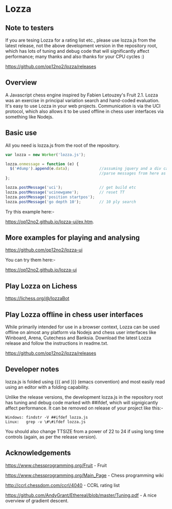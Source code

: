 # Lozza

## Note to testers

If you are tesing Lozza for a rating list etc., please use lozza.js from the latest release, not the above development version in the repository root, which has lots of tuning and debug code that will significantly affect performance; many thanks and also thanks for your CPU cycles :)

https://github.com/op12no2/lozza/releases

## Overview

A Javascript chess engine inspired by Fabien Letouzey's Fruit 2.1. Lozza was an exercise in principal variation search and hand-coded evaluation. It's easy to use Lozza in your web projects. Communication is via the UCI protocol, which also allows it to be used offline in chess user interfaces via something like Nodejs.

## Basic use

All you need is lozza.js from the root of the repository.

```Javascript
var lozza = new Worker('lozza.js');

lozza.onmessage = function (e) {
  $('#dump').append(e.data);             //assuming jquery and a div called #dump
                                         //parse messages from here as required
};

lozza.postMessage('uci');                // get build etc
lozza.postMessage('ucinewgame');         // reset TT
lozza.postMessage('position startpos');
lozza.postMessage('go depth 10');        // 10 ply search
```

Try this example here:-

https://op12no2.github.io/lozza-ui/ex.htm.

## More examples for playing and analysing

https://github.com/op12no2/lozza-ui

You can try them here:-

https://op12no2.github.io/lozza-ui

## Play Lozza on Lichess

https://lichess.org/@/lozzaBot

## Play Lozza offline in chess user interfaces

While primarily intended for use in a browser context, Lozza can be used offline on almost any platform via Nodejs and chess user interfaces like Winboard, Arena, Cutechess and Banksia. Download the latest Lozza release and follow the instructions in readme.txt.

https://github.com/op12no2/lozza/releases
  
## Developer notes

lozza.js is folded using {{{ and }}} (emacs convention) and most easily read using an editor with a folding capability.

Unlike the release versions, the development lozza.js in the repository root has tuning and debug code marked with ##ifdef, which will signigicantly affect performance. It can be removed on release of your project like this:-

```
Windows: findstr -V ##ifdef lozza.js
Linux:   grep -v \#\#ifdef lozza.js
```
You should also change TTSIZE from a power of 22 to 24 if using long time controls (again, as per the release version).

## Acknowledgements

https://www.chessprogramming.org/Fruit - Fruit

https://www.chessprogramming.org/Main_Page - Chess programming wiki

http://ccrl.chessdom.com/ccrl/4040 - CCRL rating list

https://github.com/AndyGrant/Ethereal/blob/master/Tuning.pdf - A nice overview of gradient descent.
